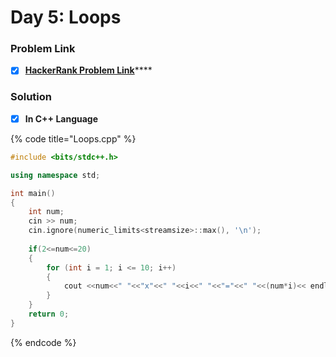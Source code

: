 # Day 5: Loops

### Problem Link <a id="problem"></a>

* [x] [**HackerRank Problem Link**](https://www.hackerrank.com/challenges/30-loops/problem)\*\*\*\*

### Solution

* [x] **In C++ Language**

{% code title="Loops.cpp" %}
```cpp
#include <bits/stdc++.h>

using namespace std;

int main()
{
    int num;
    cin >> num;
    cin.ignore(numeric_limits<streamsize>::max(), '\n');
    
    if(2<=num<=20)
    {
        for (int i = 1; i <= 10; i++) 
        {
            cout <<num<<" "<<"x"<<" "<<i<<" "<<"="<<" "<<(num*i)<< endl;
        }
    }
    return 0;
}

```
{% endcode %}


